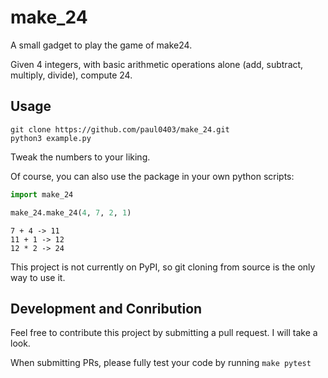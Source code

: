 # make_24
A small gadget to play the game of make24.

Given 4 integers, with basic arithmetic operations alone (add, subtract, multiply, divide), compute 24.


## Usage
```
git clone https://github.com/paul0403/make_24.git
python3 example.py
```

Tweak the numbers to your liking. 


Of course, you can also use the package in your own python scripts:
```python
import make_24

make_24.make_24(4, 7, 2, 1)
```

```
7 + 4 -> 11
11 + 1 -> 12
12 * 2 -> 24
```

This project is not currently on PyPI, so git cloning from source is the only way to use it. 


## Development and Conribution
Feel free to contribute this project by submitting a pull request. 
I will take a look.

When submitting PRs, please fully test your code by running 
`make pytest`